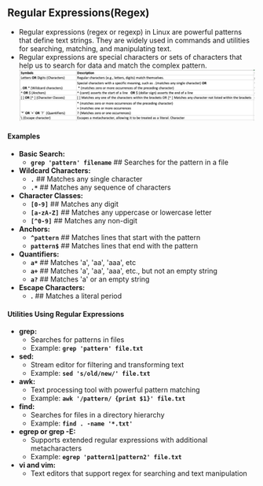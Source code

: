 ## Regular Expressions(Regex)
- Regular expressions (regex or regexp) in Linux are powerful patterns that define text strings. They are widely used in commands and utilities for searching, matching, and manipulating text. 
- Regular expressions are special characters or sets of characters that help us to search for data and match the complex pattern.
![](./images/Regex.png)

#### Examples
- **Basic Search:**
  - **`grep 'pattern' filename`**                       ## Searches for the pattern in a file
- **Wildcard Characters:**
  - **`.`**                                             ## Matches any single character
  - **`.*`**                                            ## Matches any sequence of characters
- **Character Classes:**
  - **`[0-9]`**                                         ## Matches any digit
  - **`[a-zA-Z]`**                                      ## Matches any uppercase or lowercase letter
  - **`[^0-9]`**                                        ## Matches any non-digit
- **Anchors:**
  - **`^pattern`**                                      ## Matches lines that start with the pattern
  - **`pattern$`**                                      ## Matches lines that end with the pattern
- **Quantifiers:**
  - **`a*`**                                            ## Matches 'a', 'aa', 'aaa', etc
  - **`a+`**                                            ## Matches 'a', 'aa', 'aaa', etc., but not an empty string
  - **`a?`**                                            ## Matches 'a' or an empty string
- **Escape Characters:**
  - **\.**                                              ## Matches a literal period

#### Utilities Using Regular Expressions
- **grep:**
  - Searches for patterns in files
  - Example: **`grep 'pattern' file.txt`**
- **sed:**
  - Stream editor for filtering and transforming text
  - Example: **`sed 's/old/new/' file.txt`**
- **awk:**
  - Text processing tool with powerful pattern matching
  - Example: **`awk '/pattern/ {print $1}' file.txt`**
- **find:**
  - Searches for files in a directory hierarchy
  - Example: **`find . -name '*.txt'`**
- **egrep or grep -E:**
  - Supports extended regular expressions with additional metacharacters
  - Example: **`egrep 'pattern1|pattern2' file.txt`**
- **vi and vim:**
  - Text editors that support regex for searching and text manipulation
